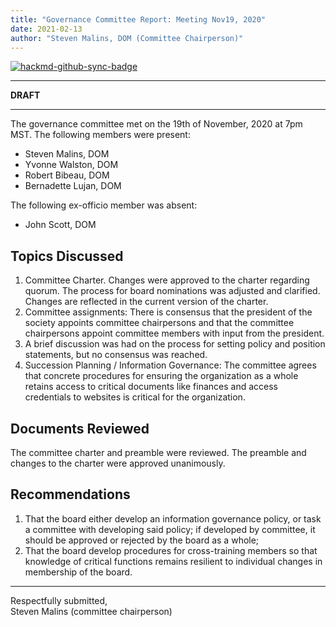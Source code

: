 ```yaml
---
title: "Governance Committee Report: Meeting Nov19, 2020"
date: 2021-02-13
author: "Steven Malins, DOM (Committee Chairperson)"
---
```


[![hackmd-github-sync-badge](https://hackmd.io/lOrneMCWS_uI1BvLD0mtiQ/badge)](https://hackmd.io/lOrneMCWS_uI1BvLD0mtiQ)


---

**DRAFT**

---

The governance committee met on the 19th of November, 2020 at 7pm MST.
The following members were present:

* Steven Malins, DOM
* Yvonne Walston, DOM
* Robert Bibeau, DOM
* Bernadette Lujan, DOM

The following ex-officio member was absent: 

* John Scott, DOM


## Topics Discussed

1. Committee Charter. Changes were approved to the charter regarding quorum. The process for board nominations was adjusted and clarified. Changes are reflected in the current version of the charter. 
2. Committee assignments: There is consensus that the president of the society appoints committee chairpersons and that the committee chairpersons appoint committee members with input from the president.
3. A brief discussion was had on the process for setting policy and position statements, but no consensus was reached. 
4. Succession Planning / Information Governance: The committee agrees that concrete procedures for ensuring the organization as a whole retains access to critical documents like finances and access credentials to websites is critical for the organization.

## Documents Reviewed

The committee charter and preamble were reviewed. The preamble and changes to the charter were approved unanimously. 

## Recommendations

1. That the board either develop an information governance policy, or task a committee with developing said policy; if developed by committee, it should be approved or rejected by the board as a whole;
2. That the board develop procedures for cross-training members so that knowledge of critical functions remains resilient to individual changes in membership of the board. 

----------

Respectfully submitted,  
Steven Malins (committee chairperson)  